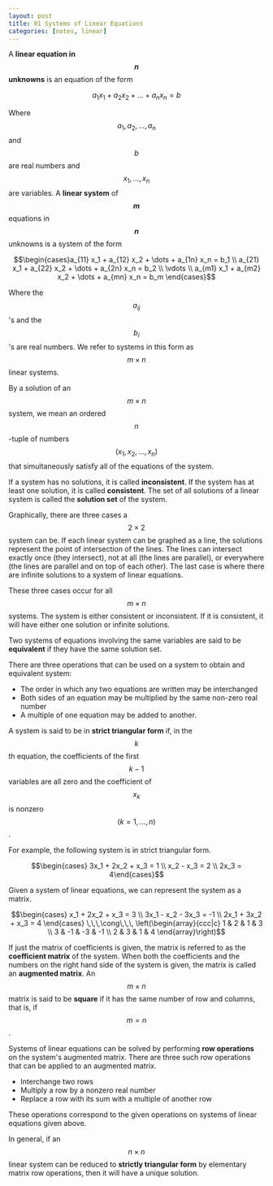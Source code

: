 ```yaml
---
layout: post
title: 01 Systems of Linear Equations
categories: [notes, linear]
---
```


A **linear equation in $$n$$ unknowns** is an equation of the form

$$a_1 x_1 + a_2 x_2 + \dots + a_n x_n = b$$

Where $$a_1, a_2, ..., a_n$$ and $$b$$ are real numbers and $$x_1, ..., x_n$$ are variables. A **linear system** of **$$m$$** equations in **$$n$$** unknowns is a system of the form

$$\begin{cases}a_{11} x_1 + a_{12} x_2 + \dots + a_{1n} x_n = b_1 \\ a_{21} x_1 + a_{22} x_2 + \dots + a_{2n} x_n = b_2 \\ \vdots \\ a_{m1} x_1 + a_{m2} x_2 +  \dots + a_{mn} x_n = b_m \end{cases}$$

Where the $$a_{ij}$$'s and the $$b_i$$'s are real numbers. We refer to systems in this form as $$m \times n$$ linear systems.

By a solution of an $$m \times n$$ system, we mean an ordered $$n$$-tuple of numbers $$(x_1, x_2, \dots , x_n)$$ that simultaneously satisfy all of the equations of the system.

If a system has no solutions, it is called **inconsistent**. If the system has at least one solution, it is called **consistent**. The set of all solutions of a linear system is called the **solution set** of the system.

Graphically, there are three cases a $$2 \times 2$$ system can be. If each linear system can be graphed as a line, the solutions represent the point of intersection of the lines. The lines can intersect exactly once (they intersect), not at all (the lines are parallel), or everywhere (the lines are parallel and on top of each other). The last case is where there are infinite solutions to a system of linear equations.

These three cases occur for all $$m \times n$$ systems. The system is either consistent or inconsistent. If it is consistent, it will have either one solution or infinite solutions.

Two systems of equations involving the same variables are said to be **equivalent** if they have the same solution set.

There are three operations that can be used on a system to obtain and equivalent system:

* The order in which any two equations are written may be interchanged
* Both sides of an equation may be multiplied by the same non-zero real number
* A multiple of one equation may be added to another.

A system is said to be in **strict triangular form** if, in the $$k$$th equation, the coefficients of the first $$k-1$$ variables are all zero and the coefficient of $$x_k$$ is nonzero $$(k = 1, \dots , n)$$.

For example, the following system is in strict triangular form.

$$\begin{cases} 3x_1 + 2x_2 + x_3 = 1 \\ x_2 - x_3 = 2 \\ 2x_3 = 4\end{cases}$$

Given a system of linear equations, we can represent the system as a matrix.

$$\begin{cases} x_1 + 2x_2 + x_3 = 3 \\ 3x_1 - x_2 - 3x_3 = -1 \\ 2x_1 + 3x_2 + x_3 = 4 \end{cases} \,\,\,\cong\,\,\, \left(\begin{array}{ccc|c} 1 & 2 & 1 & 3 \\ 3 & -1 & -3 & -1 \\ 2 & 3 & 1 & 4 \end{array}\right)$$

If just the matrix of coefficients is given, the matrix is referred to as the **coefficient matrix** of the system. When both the coefficients and the numbers on the right hand side of the system is given, the matrix is called an **augmented matrix**. An $$m \times n$$ matrix is said to be **square** if it has the same number of row and columns, that is, if $$m = n$$.

Systems of linear equations can be solved by performing **row operations** on the system's augmented matrix. There are three such row operations that can be applied to an augmented matrix.

* Interchange two rows
* Multiply a row by a nonzero real number
* Replace a row with its sum with a multiple of another row

These operations correspond to the given operations on systems of linear equations given above.

In general, if an $$n \times n$$ linear system can be reduced to **strictly triangular form** by elementary matrix row operations, then it will have a unique solution.

